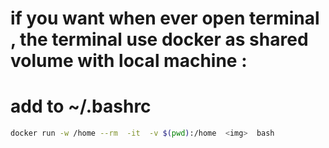 # if you want when ever open terminal , the terminal use docker as shared volume with local machine  : 
# add to ~/.bashrc 
```bash
docker run -w /home --rm  -it  -v $(pwd):/home  <img>  bash


```


